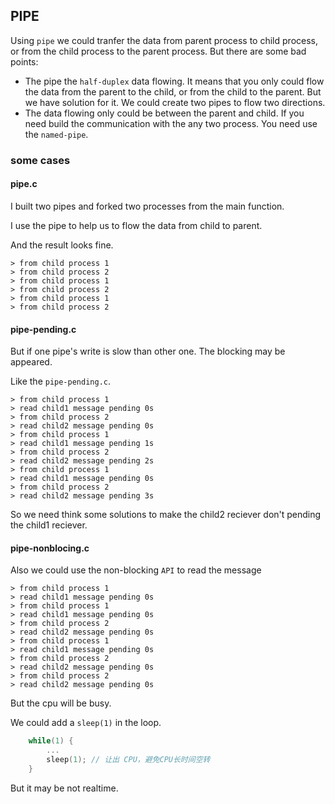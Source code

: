 ## PIPE

Using `pipe` we could tranfer the data from parent process to child process, or from the child process to the parent process. But there are some bad points:

* The pipe the `half-duplex` data flowing. It means that you only could flow the data from the parent to the child, or from the child to the parent. But we have solution for it. We could create two pipes to flow two directions.
* The data flowing only could be between the parent and child. If you need build the communication with the any two process. You need use the `named-pipe`.


### some cases
#### pipe.c

I built two pipes and forked two processes from the main function. 

I use the pipe to help us to flow the data from child to parent.

And the result looks fine.
```console
> from child process 1
> from child process 2
> from child process 1
> from child process 2
> from child process 1
> from child process 2
```

#### pipe-pending.c

But if one pipe's write is slow than other one. The blocking may be appeared.

Like the `pipe-pending.c`.

```
> from child process 1
> read child1 message pending 0s
> from child process 2
> read child2 message pending 0s
> from child process 1
> read child1 message pending 1s
> from child process 2
> read child2 message pending 2s
> from child process 1
> read child1 message pending 0s
> from child process 2
> read child2 message pending 3s
```


So we need think some solutions to make the child2 reciever don't pending the child1 reciever.

#### pipe-nonblocing.c
Also we could use the non-blocking `API` to read the message

```console
> from child process 1
> read child1 message pending 0s
> from child process 1
> read child1 message pending 0s
> from child process 2
> read child2 message pending 0s
> from child process 1
> read child1 message pending 0s
> from child process 2
> read child2 message pending 0s
> from child process 2
> read child2 message pending 0s
```

But the cpu will be busy.


We could add a `sleep(1)` in the loop.
```c
    while(1) {
        ...
        sleep(1); // 让出 CPU，避免CPU长时间空转
    }
```

But it may be not realtime.